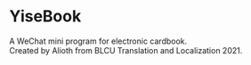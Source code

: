 # YiseBook
A WeChat mini program for electronic cardbook.  
Created by Alioth from BLCU Translation and Localization 2021.

